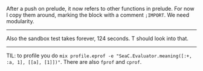 After a push on prelude, it now refers to other functions in prelude. For now I copy them around, marking the block with a comment `;IMPORT`. We need modularity.

-----

Also the sandbox test takes forever, 124 seconds. T should look into that.

-----

TIL: to profile you do `mix profile.eprof -e "SeaC.Evaluator.meaning([:+, :a, 1], [[a], [1]])"`. There are also `fprof` and `cprof`.
